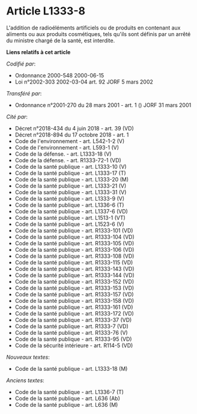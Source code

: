 # Article L1333-8

L'addition de radioéléments artificiels ou de produits en contenant aux aliments ou aux produits cosmétiques, tels qu'ils
sont définis par un arrêté du ministre chargé de la santé, est interdite.

**Liens relatifs à cet article**

_Codifié par_:

  - Ordonnance 2000-548 2000-06-15
  - Loi n°2002-303 2002-03-04 art. 92 JORF 5 mars 2002

_Transféré par_:

  - Ordonnance n°2001-270 du 28 mars 2001 - art. 1 () JORF 31 mars 2001

_Cité par_:

  - Décret n°2018-434 du 4 juin 2018 - art. 39 (VD)
  - Décret n°2018-894 du 17 octobre 2018 - art. 1
  - Code de l'environnement - art. L542-1-2 (V)
  - Code de l'environnement - art. L593-1 (V)
  - Code de la défense. - art. L1333-18 (V)
  - Code de la défense. - art. R1333-72-1 (VD)
  - Code de la santé publique - art. L1333-10 (V)
  - Code de la santé publique - art. L1333-17 (T)
  - Code de la santé publique - art. L1333-20 (M)
  - Code de la santé publique - art. L1333-21 (V)
  - Code de la santé publique - art. L1333-31 (V)
  - Code de la santé publique - art. L1333-9 (V)
  - Code de la santé publique - art. L1336-6 (T)
  - Code de la santé publique - art. L1337-6 (VD)
  - Code de la santé publique - art. L1513-1 (VT)
  - Code de la santé publique - art. L1523-6 (V)
  - Code de la santé publique - art. R1333-101 (VD)
  - Code de la santé publique - art. R1333-104 (VD)
  - Code de la santé publique - art. R1333-105 (VD)
  - Code de la santé publique - art. R1333-106 (VD)
  - Code de la santé publique - art. R1333-108 (VD)
  - Code de la santé publique - art. R1333-115 (VD)
  - Code de la santé publique - art. R1333-143 (VD)
  - Code de la santé publique - art. R1333-144 (VD)
  - Code de la santé publique - art. R1333-152 (VD)
  - Code de la santé publique - art. R1333-153 (VD)
  - Code de la santé publique - art. R1333-157 (VD)
  - Code de la santé publique - art. R1333-158 (VD)
  - Code de la santé publique - art. R1333-161 (VD)
  - Code de la santé publique - art. R1333-172 (VD)
  - Code de la santé publique - art. R1333-37 (VD)
  - Code de la santé publique - art. R1333-7 (VD)
  - Code de la santé publique - art. R1333-76 (V)
  - Code de la santé publique - art. R1333-95 (VD)
  - Code de la sécurité intérieure - art. R114-5 (VD)

_Nouveaux textes_:

  - Code de la santé publique - art. L1333-18 (M)

_Anciens textes_:

  - Code de la santé publique - art. L1336-7 (T)
  - Code de la santé publique - art. L636 (Ab)
  - Code de la santé publique - art. L636 (M)
